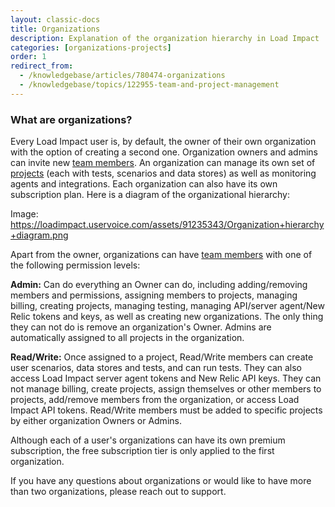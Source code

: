 ```yaml
---
layout: classic-docs
title: Organizations
description: Explanation of the organization hierarchy in Load Impact
categories: [organizations-projects]
order: 1
redirect_from:
  - /knowledgebase/articles/780474-organizations
  - /knowledgebase/topics/122955-team-and-project-management
---
```


### What are organizations?

Every Load Impact user is, by default, the owner of their own organization with the option of creating a second one. Organization owners and admins can invite new [team members](adding-team-members). An organization can manage its own set of [projects](projects) (each with tests, scenarios and data stores) as well as monitoring agents and integrations. Each organization can also have its own subscription plan. Here is a diagram of the organizational hierarchy:

Image: https://loadimpact.uservoice.com/assets/91235343/Organization+hierarchy+diagram.png

Apart from the owner, organizations can have [team members](adding-team-members) with one of the following permission levels:

**Admin:** Can do everything an Owner can do, including adding/removing members and permissions, assigning members to projects, managing billing, creating projects, managing testing, managing API/server agent/New Relic tokens and keys, as well as creating new organizations. The only thing they can not do is remove an organization's Owner. Admins are automatically assigned to all projects in the organization.

**Read/Write:** Once assigned to a project, Read/Write members can create user scenarios, data stores and tests, and can run tests. They can also access Load Impact server agent tokens and New Relic API keys. They can not manage billing, create projects, assign themselves or other members to projects, add/remove members from the organization, or access Load Impact API tokens. Read/Write members must be added to specific projects by either organization Owners or Admins.

Although each of a user's organizations can have its own premium subscription, the free subscription tier is only applied to the first organization.

If you have any questions about organizations or would like to have more than two organizations, please reach out to support.
